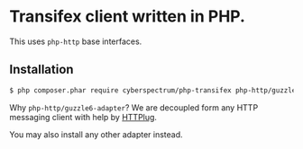 Transifex client written in PHP.
================================

This uses `php-http` base interfaces.

Installation
------------

```bash
$ php composer.phar require cyberspectrum/php-transifex php-http/guzzle6-adapter
```

Why `php-http/guzzle6-adapter`?
We are decoupled form any HTTP messaging client with help by [HTTPlug](http://httplug.io/).

You may also install any other adapter instead.
